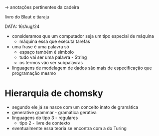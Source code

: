 -> anotações pertinentes da cadeira

livro do Blaut e tiaraju

DATA: 16/Aug/24
- consideramos que um computador seja um tipo especial de máquina
    - máquina essa que executa tarefas
- uma frase é uma palavra só
    - espaço também é símbolo
    - tudo vai ser uma palavra - String
    - os termos vão ser subpalavras
- linguagens de modelagem de dados são mais de especificação que programação mesmo

# Hierarquia de chomsky
- segundo ele já se nasce com um conceito inato de gramática
- generative grammar - gramática gerativa
- linguagens do tipo 3 - regulares
    - tipo 2 - livre de contexto
- eventualmente essa teoria se encontra com a do Turing